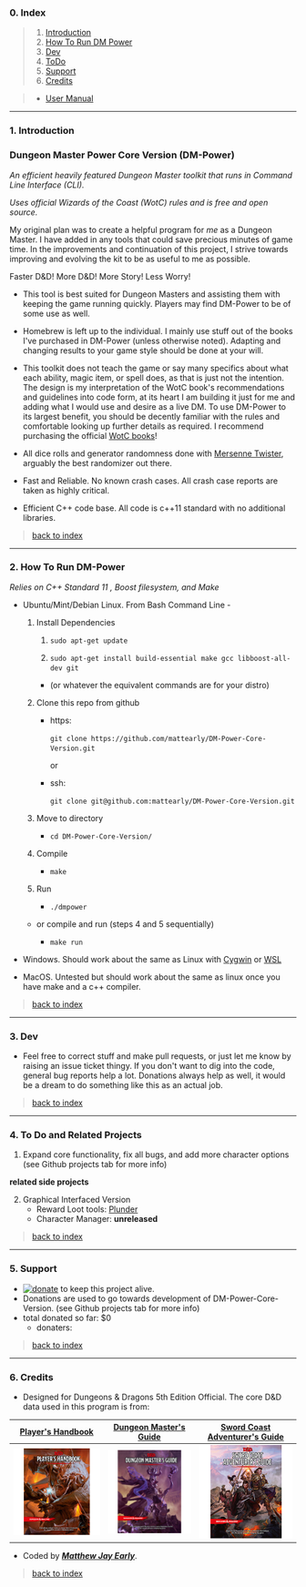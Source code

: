 ### 0. Index

> 1. [Introduction](#1-introduction)
> 2. [How To Run DM Power](#2-how-to-run-dm-power)
> 3. [Dev](#3-dev)
> 4. [ToDo](#5-todo-and-related-projects)
> 5. [Support](#5-support)
> 6. [Credits](#6-credits)

> * [User Manual](MANUAL.md)

---

### 1. Introduction

### Dungeon Master Power Core Version (DM-Power)

_An efficient heavily featured Dungeon Master toolkit that runs in Command Line Interface (CLI)._

_Uses official Wizards of the Coast (WotC) rules and is free and open source._

My original plan was to create a helpful program for _me_ as a Dungeon Master. I have added in any tools that could save precious minutes of game time. In the improvements and continuation of this project, I strive towards improving and evolving the kit to be as useful to me as possible. 

Faster D&D! More D&D! More Story! Less Worry!

* This tool is best suited for Dungeon Masters and assisting them with keeping the game running quickly. Players may find DM-Power to be of some use as well.

* Homebrew is left up to the individual. I mainly use stuff out of the books I've purchased in DM-Power (unless otherwise noted). Adapting and changing results to your game style should be done at your will.

* This toolkit does not teach the game or say many specifics about what each ability, magic item, or spell does, as that is just not the intention. The design is my interpretation of the WotC book's recommendations and guidelines into code form, at its heart I am building it just for me and adding what I would use and desire as a live DM. To use DM-Power to its largest benefit, you should be decently familiar with the rules and comfortable looking up further details as required. I recommend purchasing the official [WotC books](#6-credits)!

* All dice rolls and generator randomness done with [Mersenne Twister](https://en.wikipedia.org/wiki/Mersenne_Twister), arguably the best randomizer out there.

* Fast and Reliable. No known crash cases. All crash case reports are taken as highly critical.

* Efficient C++ code base. All code is c++11 standard with no additional libraries.

> [back to index](#0-index)

---

### 2. How To Run DM-Power

*Relies on C++ Standard 11 , Boost filesystem, and Make*

* Ubuntu/Mint/Debian Linux. From Bash Command Line -
    1. Install Dependencies

        1. `sudo apt-get update`

        2. `sudo apt-get install build-essential make gcc libboost-all-dev git`

        * (or whatever the equivalent commands are for your distro)

    2. Clone this repo from github

        * https:

            `git clone https://github.com/mattearly/DM-Power-Core-Version.git`

            or 

        * ssh:

            `git clone git@github.com:mattearly/DM-Power-Core-Version.git`

    3. Move to directory

        * `cd DM-Power-Core-Version/`

    4. Compile 

        * `make`

    5. Run 

        * `./dmpower`

    * or compile and run (steps 4 and 5 sequentially)

        * `make run`

* Windows. Should work about the same as Linux with [Cygwin](https://www.cygwin.com/) or [WSL](https://msdn.microsoft.com/commandline/wsl/about)

* MacOS. Untested but should work about the same as linux once you have make and a c++ compiler.

> [back to index](#0-index)

---


### 3. Dev

* Feel free to correct stuff and make pull requests, or just let me know by raising an issue ticket thingy. If you don't want to dig into the code, general bug reports help a lot. Donations always help as well, it would be a dream to do something like this as an actual job.

> [back to index](#0-index)

---

### 4. To Do and Related Projects

1. Expand core functionality, fix all bugs, and add more character options (see Github projects tab for more info)

**related side projects**

2. Graphical Interfaced Version
    * Reward Loot tools: [Plunder](https://github.com/mattearly/Plunder)
    * Character Manager: **unreleased** 

> [back to index](#0-index)

---

### 5. Support
* [![donate](https://img.shields.io/badge/Donate-PayPal-green.svg)](https://www.paypal.com/cgi-bin/webscr?cmd=_s-xclick&hosted_button_id=PX2EZKRVB4TTC) to keep this project alive. 
* Donations are used to go towards development of  DM-Power-Core-Version. (see Github projects tab for more info)
* total donated so far: $0
    * donaters:

> [back to index](#0-index)

---

### 6. Credits

* Designed for Dungeons & Dragons 5th Edition Official. The core D&D data used in this program is from:
 
 | [Player's Handbook](http://dnd.wizards.com/products/tabletop-games/rpg-products/rpg_playershandbook) | [Dungeon Master's Guide](http://dnd.wizards.com/products/tabletop-games/rpg-products/dungeon-masters-guide) | [Sword Coast Adventurer's Guide](http://dnd.wizards.com/products/tabletop-games/rpg-products/sc-adventurers-guide) |
 | --- | --- | --- |
 | [![phb](img/DnD_PHB.png)](http://dnd.wizards.com/products/tabletop-games/rpg-products/rpg_playershandbook) | [![dmg](img/DnD_DMG.png)](http://dnd.wizards.com/products/tabletop-games/rpg-products/dungeon-masters-guide) | [![scag](img/DnD_SCAG.png)](http://dnd.wizards.com/products/tabletop-games/rpg-products/sc-adventurers-guide) |

 * Coded by [**_Matthew Jay Early_**](https://twitter.com/matthewjayearly).

> [back to index](#0-index)
